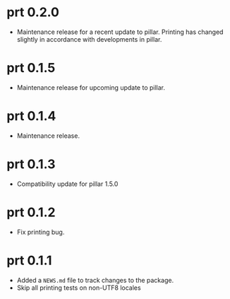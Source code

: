 # prt 0.2.0

* Maintenance release for a recent update to pillar. Printing has changed
  slightly in accordance with developments in pillar.

# prt 0.1.5

* Maintenance release for upcoming update to pillar.

# prt 0.1.4

* Maintenance release.

# prt 0.1.3

* Compatibility update for pillar 1.5.0

# prt 0.1.2

* Fix printing bug.

# prt 0.1.1

* Added a `NEWS.md` file to track changes to the package.
* Skip all printing tests on non-UTF8 locales
